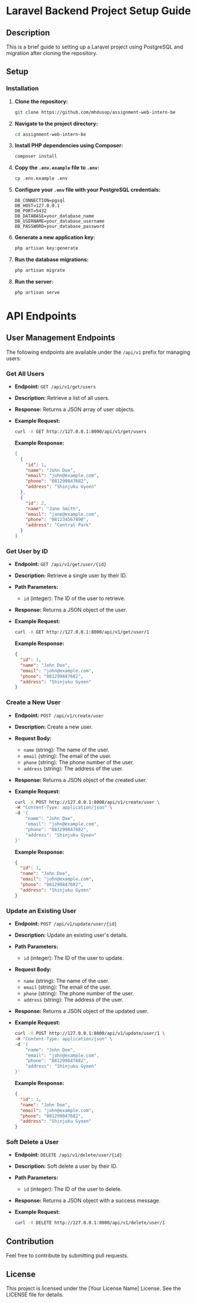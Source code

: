 # Laravel Backend Project Setup Guide

## Description
This is a brief guide to setting up a Laravel project using PostgreSQL and migration after cloning the repository.

## Setup

### Installation

1. **Clone the repository:**

    ```bash
    git clone https://github.com/mhdusop/assignment-web-intern-be
    ```

2. **Navigate to the project directory:**

    ```bash
    cd assignment-web-intern-be
    ```

3. **Install PHP dependencies using Composer:**

    ```bash
    composer install
    ```

4. **Copy the `.env.example` file to `.env`:**

    ```bash
    cp .env.example .env
    ```

5. **Configure your `.env` file with your PostgreSQL credentials:**

    ```dotenv
    DB_CONNECTION=pgsql
    DB_HOST=127.0.0.1
    DB_PORT=5432
    DB_DATABASE=your_database_name
    DB_USERNAME=your_database_username
    DB_PASSWORD=your_database_password
    ```

6. **Generate a new application key:**

    ```bash
    php artisan key:generate
    ```

7. **Run the database migrations:**

    ```bash
    php artisan migrate
    ```

8. **Run the server:**

    ```bash
    php artisan serve
    ```

# API Endpoints

## User Management Endpoints

The following endpoints are available under the `/api/v1` prefix for managing users:

### Get All Users

- **Endpoint:** `GET /api/v1/get/users`
- **Description:** Retrieve a list of all users.
- **Response:** Returns a JSON array of user objects.
- **Example Request:**

  ```bash
  curl -X GET http://127.0.0.1:8000/api/v1/get/users
  ```

  **Example Response:**
  ```json
  [
    {
      "id": 1,
      "name": "John Doe",
      "email": "john@example.com",
      "phone": "081299847682",
      "address": "Shinjuku Gyoen"
    },
    {
      "id": 2,
      "name": "Jane Smith",
      "email": "jane@example.com",
      "phone": "081234567890",
      "address": "Central Park"
    }
  ]
  ```

### Get User by ID

- **Endpoint:** `GET /api/v1/get/user/{id}`
- **Description:** Retrieve a single user by their ID.
- **Path Parameters:**
    - `id` (integer): The ID of the user to retrieve.
- **Response:** Returns a JSON object of the user.
- **Example Request:**

  ```bash
  curl -X GET http://127.0.0.1:8000/api/v1/get/user/1
  ```

  **Example Response:**
  ```json
  {
    "id": 1,
    "name": "John Doe",
    "email": "john@example.com",
    "phone": "081299847682",
    "address": "Shinjuku Gyoen"
  }
  ```

### Create a New User

- **Endpoint:** `POST /api/v1/create/user`
- **Description:** Create a new user.
- **Request Body:**
    - `name` (string): The name of the user.
    - `email` (string): The email of the user.
    - `phone` (string): The phone number of the user.
    - `address` (string): The address of the user.
- **Response:** Returns a JSON object of the created user.
- **Example Request:**

  ```bash
  curl -X POST http://127.0.0.1:8000/api/v1/create/user \
  -H "Content-Type: application/json" \
  -d '{
      "name": "John Doe",
      "email": "john@example.com",
      "phone": "081299847682",
      "address": "Shinjuku Gyoen"
  }'
  ```

  **Example Response:**
  ```json
  {
    "id": 1,
    "name": "John Doe",
    "email": "john@example.com",
    "phone": "081299847682",
    "address": "Shinjuku Gyoen"
  }
  ```

### Update an Existing User

- **Endpoint:** `POST /api/v1/update/user/{id}`
- **Description:** Update an existing user's details.
- **Path Parameters:**
    - `id` (integer): The ID of the user to update.
- **Request Body:**
    - `name` (string): The name of the user.
    - `email` (string): The email of the user.
    - `phone` (string): The phone number of the user.
    - `address` (string): The address of the user.
- **Response:** Returns a JSON object of the updated user.
- **Example Request:**

  ```bash
  curl -X POST http://127.0.0.1:8000/api/v1/update/user/1 \
  -H "Content-Type: application/json" \
  -d '{
      "name": "John Doe",
      "email": "john@example.com",
      "phone": "081299847682",
      "address": "Shinjuku Gyoen"
  }'
  ```

  **Example Response:**
  ```json
  {
    "id": 1,
    "name": "John Doe",
    "email": "john@example.com",
    "phone": "081299847682",
    "address": "Shinjuku Gyoen"
  }
  ```

### Soft Delete a User

- **Endpoint:** `DELETE /api/v1/delete/user/{id}`
- **Description:** Soft delete a user by their ID.
- **Path Parameters:**
    - `id` (integer): The ID of the user to delete.
- **Response:** Returns a JSON object with a success message.
- **Example Request:**

  ```bash
  curl -X DELETE http://127.0.0.1:8000/api/v1/delete/user/1
  ```

## Contribution

Feel free to contribute by submitting pull requests.

## License

This project is licensed under the [Your License Name] License. See the LICENSE file for details.

